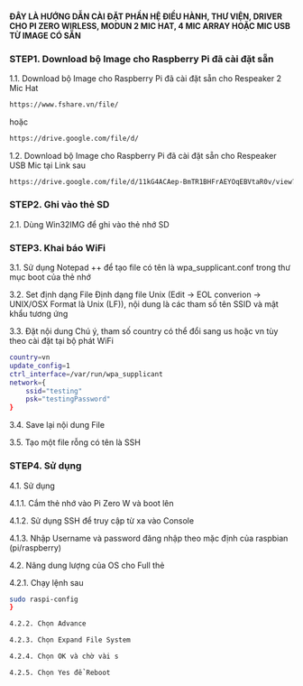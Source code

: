 #### ĐÂY LÀ HƯỚNG DẪN CÀI ĐẶT PHẦN HỆ ĐIỀU HÀNH, THƯ VIỆN, DRIVER CHO PI ZERO WIRLESS, MODUN 2 MIC HAT, 4 MIC ARRAY HOẶC MIC USB TỪ IMAGE CÓ SẴN

### STEP1. Download bộ Image cho Raspberry Pi đã cài đặt sẵn

1.1. Download bộ Image cho Raspberry Pi đã cài đặt sẵn cho Respeaker 2 Mic Hat

```sh
https://www.fshare.vn/file/
```
hoặc
```sh
https://drive.google.com/file/d/
```

1.2. Download bộ Image cho Raspberry Pi đã cài đặt sẵn cho Respeaker USB Mic tại Link sau
```sh
https://drive.google.com/file/d/11kG4ACAep-BmTR1BHFrAEYOqEBVtaR0v/view?usp=sharing

```
### STEP2. Ghi vào thẻ SD

2.1. Dùng Win32IMG để ghi vào thẻ nhớ SD

### STEP3. Khai báo WiFi

3.1. Sử dụng Notepad ++ để tạo file có tên là wpa_supplicant.conf trong thư mục boot của thẻ nhớ

3.2. Set định dạng File
Định dạng file Unix (Edit -> EOL converion -> UNIX/OSX Format là Unix (LF)), nội dung là các tham số tên SSID và mật khẩu tương ứng

3.3. Đặt nội dung
Chú ý, tham số country có thể đổi sang us hoặc vn tùy theo cài đặt tại bộ phát WiFi
```sh
country=vn
update_config=1
ctrl_interface=/var/run/wpa_supplicant
network={
    ssid="testing"
    psk="testingPassword"
}
```
3.4. Save lại nội dung File

3.5. Tạo một file rỗng có tên là SSH


### STEP4. Sử dụng

4.1. Sử dụng

4.1.1. Cắm thẻ nhớ vào Pi Zero W và boot lên

4.1.2. Sử dụng SSH để truy cập từ xa vào Console

4.1.3. Nhập Username và password đăng nhập theo mặc định của raspbian (pi/raspberry)

4.2. Nâng dung lượng của OS cho Full thẻ

4.2.1. Chạy lệnh sau

```sh
sudo raspi-config
}

4.2.2. Chọn Advance

4.2.3. Chọn Expand File System

4.2.4. Chọn OK và chờ vài s

4.2.5. Chọn Yes để Reboot
